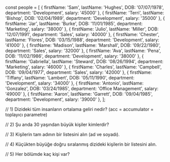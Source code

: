 const people = [
    { firstName: 'Sam', lastName: 'Hughes', DOB: '07/07/1978', department: 'Development', salary: '45000' },
    { firstName: 'Terri', lastName: 'Bishop', DOB: '02/04/1989', department: 'Development', salary: '35000' },
    { firstName: 'Jar', lastName: 'Burke', DOB: '11/01/1985', department: 'Marketing', salary: '38000' },
    { firstName: 'Julio', lastName: 'Miller', DOB: '12/07/1991', department: 'Sales', salary: '40000' },
    { firstName: 'Chester', lastName: 'Flores', DOB: '03/15/1988', department: 'Development', salary: '41000' },
    { firstName: 'Madison', lastName: 'Marshall', DOB: '09/22/1980', department: 'Sales', salary: '32000' },
    { firstName: 'Ava', lastName: 'Pena', DOB: '11/02/1986', department: 'Development', salary: '38000' },
    { firstName: 'Gabriella', lastName: 'Steward', DOB: '08/26/1994', department: 'Marketing', salary: '46000' },
    { firstName: 'Charles', lastName: 'Campbell', DOB: '09/04/1977', department: 'Sales', salary: '42000' },
    { firstName: 'Tiffany', lastName: 'Lambert', DOB: '05/11/1990', department: 'Development', salary: '34000' },
    { firstName: 'Antonio', lastName: 'Gonzalez', DOB: '03/24/1985', department: 'Office Management', salary: '49000' },
    { firstName: 'Aaron', lastName: 'Garrett', DOB: '09/04/1985', department: 'Development', salary: '39000' },
];

// 1) Dizideki tüm insanların ortalama geliri nedir? (acc = accumulator = toplayıcı parametre)


// 2) Şu anda 30 yaşından büyük kişiler kimlerdir?


// 3) Kişilerin tam adının bir listesini alın (ad ve soyadı).


// 4) Küçükten büyüğe doğru sıralanmış dizideki kişilerin bir listesini alın.


// 5) Her bölümde kaç kişi var? 